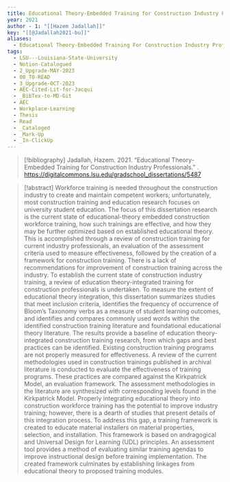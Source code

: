 ```yaml
---
title: Educational Theory-Embedded Training for Construction Industry Professionals
year: 2021
author - 1: "[[Hazem Jadallah]]"
key: "[[@Jadallah2021-bu]]"
aliases:
  - Educational Theory-Embedded Training For Construction Industry Professionals
tags:
  - LSU---Louisiana-State-University
  - Notion-Catalogued
  - 2_Upgrade-MAY-2023
  - 00_TO-READ
  - 3_Upgrade-OCT-2023
  - AEC-Cited-Lit-for-Jacqui
  - _BibTex-to-MD-Git
  - AEC
  - Workplace-Learning
  - Thesis
  - Read
  - _Cataloged
  - _Mark-Up
  - _In-ClickUp
---
```


> [!bibliography]
> Jadallah, Hazem. 2021. “Educational Theory-Embedded Training for Construction Industry Professionals.” . https://digitalcommons.lsu.edu/gradschool_dissertations/5487

> [!abstract]
> Workforce training is needed throughout the construction industry to create and maintain competent workers; unfortunately, most construction training and education research focuses on university student education. The focus of this dissertation research is the current state of educational-theory embedded construction workforce training, how such trainings are effective, and how they may be further optimized based on established educational theory. This is accomplished through a review of construction training for current industry professionals, an evaluation of the assessment criteria used to measure effectiveness, followed by the creation of a framework for construction training. There is a lack of recommendations for improvement of construction training across the industry. To establish the current state of construction industry training, a review of education theory-integrated training for construction professionals is undertaken. To measure the extent of educational theory integration, this dissertation summarizes studies that meet inclusion criteria, identifies the frequency of occurrence of Bloom’s Taxonomy verbs as a measure of student learning outcomes, and identifies and compares commonly used words within the identified construction training literature and foundational educational theory literature. The results provide a baseline of education theory-integrated construction training research, from which gaps and best practices can be identified. Existing construction training programs are not properly measured for effectiveness. A review of the current methodologies used in construction trainings published in archival literature is conducted to evaluate the effectiveness of training programs. These practices are compared against the Kirkpatrick Model, an evaluation framework. The assessment methodologies in the literature are synthesized with corresponding levels found in the Kirkpatrick Model. Properly integrating educational theory into construction workforce training has the potential to improve industry training; however, there is a dearth of studies that present details of this integration process. To address this gap, a training framework is created to educate material installers on material properties, selection, and installation. This framework is based on andragogical and Universal Design for Learning (UDL) principles. An assessment tool provides a method of evaluating similar training agendas to improve instructional design before training implementation. The created framework culminates by establishing linkages from educational theory to proposed training modules.